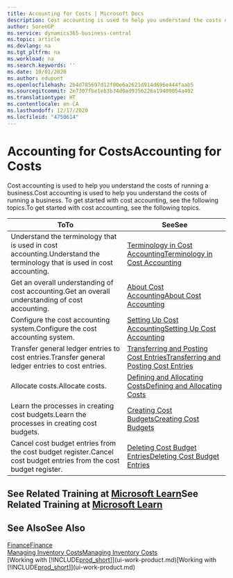 ```yaml
---
title: Accounting for Costs | Microsoft Docs
description: Cost accounting is used to help you understand the costs of running a business. To get started with cost accounting, see the following topics.
author: SorenGP
ms.service: dynamics365-business-central
ms.topic: article
ms.devlang: na
ms.tgt_pltfrm: na
ms.workload: na
ms.search.keywords: ''
ms.date: 10/01/2020
ms.author: edupont
ms.openlocfilehash: 2b4d785697d12f00e6a2621d914d696e444faab5
ms.sourcegitcommit: 2e7307fbe1eb3b34d0ad9356226a19409054a402
ms.translationtype: HT
ms.contentlocale: en-CA
ms.lasthandoff: 12/17/2020
ms.locfileid: "4750614"
---
```

# <a name="accounting-for-costs"></a><span data-ttu-id="63881-104">Accounting for Costs</span><span class="sxs-lookup"><span data-stu-id="63881-104">Accounting for Costs</span></span>
<span data-ttu-id="63881-105">Cost accounting is used to help you understand the costs of running a business.</span><span class="sxs-lookup"><span data-stu-id="63881-105">Cost accounting is used to help you understand the costs of running a business.</span></span> <span data-ttu-id="63881-106">To get started with cost accounting, see the following topics.</span><span class="sxs-lookup"><span data-stu-id="63881-106">To get started with cost accounting, see the following topics.</span></span>  

|<span data-ttu-id="63881-107">To</span><span class="sxs-lookup"><span data-stu-id="63881-107">To</span></span>|<span data-ttu-id="63881-108">See</span><span class="sxs-lookup"><span data-stu-id="63881-108">See</span></span>|  
|--------|---------|  
|<span data-ttu-id="63881-109">Understand the terminology that is used in cost accounting.</span><span class="sxs-lookup"><span data-stu-id="63881-109">Understand the terminology that is used in cost accounting.</span></span>|[<span data-ttu-id="63881-110">Terminology in Cost Accounting</span><span class="sxs-lookup"><span data-stu-id="63881-110">Terminology in Cost Accounting</span></span>](finance-terminology-in-cost-accounting.md)|  
|<span data-ttu-id="63881-111">Get an overall understanding of cost accounting.</span><span class="sxs-lookup"><span data-stu-id="63881-111">Get an overall understanding of cost accounting.</span></span>|[<span data-ttu-id="63881-112">About Cost Accounting</span><span class="sxs-lookup"><span data-stu-id="63881-112">About Cost Accounting</span></span>](finance-about-cost-accounting.md)|  
|<span data-ttu-id="63881-113">Configure the cost accounting system.</span><span class="sxs-lookup"><span data-stu-id="63881-113">Configure the cost accounting system.</span></span>|[<span data-ttu-id="63881-114">Setting Up Cost Accounting</span><span class="sxs-lookup"><span data-stu-id="63881-114">Setting Up Cost Accounting</span></span>](finance-set-up-cost-accounting.md)|  
|<span data-ttu-id="63881-115">Transfer general ledger entries to cost entries.</span><span class="sxs-lookup"><span data-stu-id="63881-115">Transfer general ledger entries to cost entries.</span></span>|[<span data-ttu-id="63881-116">Transferring and Posting Cost Entries</span><span class="sxs-lookup"><span data-stu-id="63881-116">Transferring and Posting Cost Entries</span></span>](finance-transfer-and-post-cost-entries.md)|  
|<span data-ttu-id="63881-117">Allocate costs.</span><span class="sxs-lookup"><span data-stu-id="63881-117">Allocate costs.</span></span>|[<span data-ttu-id="63881-118">Defining and Allocating Costs</span><span class="sxs-lookup"><span data-stu-id="63881-118">Defining and Allocating Costs</span></span>](finance-define-and-allocate-costs.md)|  
|<span data-ttu-id="63881-119">Learn the processes in creating cost budgets.</span><span class="sxs-lookup"><span data-stu-id="63881-119">Learn the processes in creating cost budgets.</span></span>|[<span data-ttu-id="63881-120">Creating Cost Budgets</span><span class="sxs-lookup"><span data-stu-id="63881-120">Creating Cost Budgets</span></span>](finance-create-cost-budgets.md)|
|<span data-ttu-id="63881-121">Cancel cost budget entries from the cost budget register.</span><span class="sxs-lookup"><span data-stu-id="63881-121">Cancel cost budget entries from the cost budget register.</span></span>|[<span data-ttu-id="63881-122">Deleting Cost Budget Entries</span><span class="sxs-lookup"><span data-stu-id="63881-122">Deleting Cost Budget Entries</span></span>](finance-how-to-delete-cost-budget-entries.md)|

## <a name="see-related-training-at-microsoft-learn"></a><span data-ttu-id="63881-123">See Related Training at [Microsoft Learn](/learn/paths/use-cost-accounting-dynamics-365-business-central/)</span><span class="sxs-lookup"><span data-stu-id="63881-123">See Related Training at [Microsoft Learn](/learn/paths/use-cost-accounting-dynamics-365-business-central/)</span></span>

## <a name="see-also"></a><span data-ttu-id="63881-124">See Also</span><span class="sxs-lookup"><span data-stu-id="63881-124">See Also</span></span>  
[<span data-ttu-id="63881-125">Finance</span><span class="sxs-lookup"><span data-stu-id="63881-125">Finance</span></span>](finance.md)  
[<span data-ttu-id="63881-126">Managing Inventory Costs</span><span class="sxs-lookup"><span data-stu-id="63881-126">Managing Inventory Costs</span></span>](finance-manage-inventory-costs.md)  
<span data-ttu-id="63881-127">[Working with [!INCLUDE[prod_short](includes/prod_short.md)]](ui-work-product.md)</span><span class="sxs-lookup"><span data-stu-id="63881-127">[Working with [!INCLUDE[prod_short](includes/prod_short.md)]](ui-work-product.md)</span></span>
